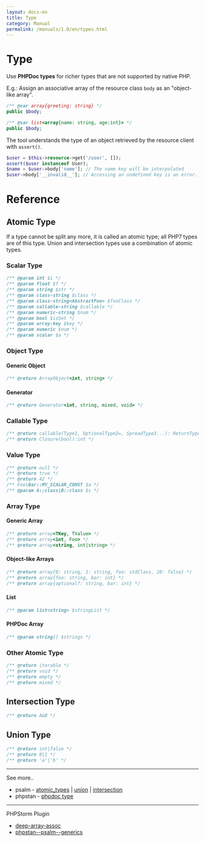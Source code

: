 ```yaml
---
layout: docs-en
title: Type
category: Manual
permalink: /manuals/1.0/en/types.html
---
```


# Type

Use **PHPDoc types** for richer types that are not supported by native PHP.

E.g.: Assign an associative array of the resource class `body` as an "object-like array".

```php
/** @var array{greeting: string} */
public $body;
```

```php
/** @var list<array{name: string, age:int}> */
public $body;
```

The tool understands the type of an object retrieved by the resource client with `assert()`.

```php
$user = $this->resource->get('/user', []);
assert($user instanceof User);
$name = $user->body['name']; // The name key will be interpolated
$user->body['__invalid__']; // Accessing an undefined key is an error.
```

# Reference

## Atomic Type

If a type cannot be split any more, it is called an atomic type; all PHP7 types are of this type.
Union and intersection types use a combination of atomic types.

### Scalar Type

```php
/** @param int $i */
/** @param float $f */
/** @param string $str */
/** @param class-string $class */
/** @param class-string<AbstractFoo> $fooClass */
/** @param callable-string $callable */
/** @param numeric-string $num */ 
/** @param bool $isSet */
/** @param array-key $key */
/** @param numeric $num */
/** @param scalar $a */
```

### Object Type

#### Generic Object

```php
/** @return ArrayObject<int, string> */
```

#### Generator

```php
/** @return Generator<int, string, mixed, void> */
```

### Callable Type

```php
/** @return callable(Type1, OptionalType2=, SpreadType3...): ReturnType */
/** @return Closure(bool):int */
```

### Value Type

```php
/** @return null */
/** @return true */
/** @return 42 */
/** Foo\Bar::MY_SCALAR_CONST $a */
/** @param A::class|B::class $s */
```

### Array Type

#### Generic Array

```php
/** @return array<TKey, TValue> */
/** @return array<int, Foo> */
/** @return array<string, int|string> */

```

#### Object-like Arrays

```php
/** @return array{0: string, 1: string, foo: stdClass, 28: false} */
/** @return array{foo: string, bar: int} */
/** @return array{optional?: string, bar: int} */
```

#### List

```php
/** @param list<string> $stringList */
```

#### PHPDoc Array

```php
/** @param string[] $strings */
```

### Other Atomic Type


```php
/** @return iterable */
/** @return void */
/** @return empty */
/** @return mixed */
```

## Intersection Type

```php
/** @return A&B */
```

## Union Type

```php
/** @return int|false */
/** @return 0|1 */
/** @return 'a'|'b' */
```

----

See more..

* psalm - [atomic_types](https://psalm.dev/docs/annotating_code/type_syntax/atomic_types/) \| [union](https://psalm.dev/docs/annotating_code/type_syntax/union_types/) \| [intersection](https://psalm.dev/docs/annotating_code/type_syntax/intersection_types/)
* phpstan - [phpdoc type](https://phpstan.org/writing-php-code/phpdoc-types)

----

PHPStorm Plugin

* [deep-array-assoc](https://plugins.jetbrains.com/plugin/9927-deep-assoc-completion)
* [phpstan--psalm--generics](https://plugins.jetbrains.com/plugin/12754-phpstan--psalm--generics)